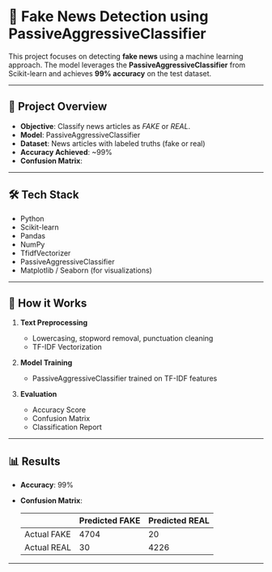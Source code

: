 

# 📰 Fake News Detection using PassiveAggressiveClassifier

This project focuses on detecting **fake news** using a machine learning approach. The model leverages the **PassiveAggressiveClassifier** from Scikit-learn and achieves **99% accuracy** on the test dataset.

---

## 📌 Project Overview

- **Objective**: Classify news articles as *FAKE* or *REAL*.
- **Model**: PassiveAggressiveClassifier
- **Dataset**: News articles with labeled truths (fake or real)
- **Accuracy Achieved**: ~99%
- **Confusion Matrix**:
  

---

## 🛠️ Tech Stack

- Python
- Scikit-learn
- Pandas
- NumPy
- TfidfVectorizer
- PassiveAggressiveClassifier
- Matplotlib / Seaborn (for visualizations)

---

## 🧠 How it Works

1. **Text Preprocessing**  
   - Lowercasing, stopword removal, punctuation cleaning  
   - TF-IDF Vectorization

2. **Model Training**  
   - PassiveAggressiveClassifier trained on TF-IDF features

3. **Evaluation**  
   - Accuracy Score
   - Confusion Matrix
   - Classification Report

---

## 📊 Results

- **Accuracy**: 99%
- **Confusion Matrix**:

  |           | Predicted FAKE | Predicted REAL |
  |-----------|----------------|----------------|
  | Actual FAKE | 4704           | 20             |
  | Actual REAL | 30             | 4226           |

---


